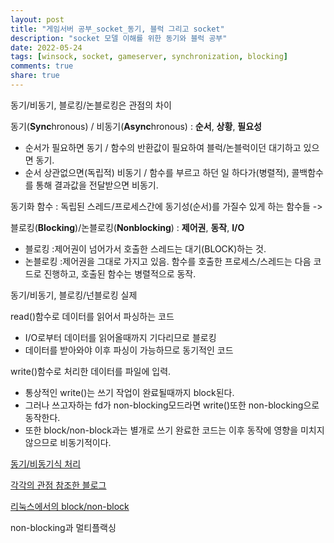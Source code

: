 ```yaml
---
layout: post
title: "게임서버 공부_socket_동기, 블럭 그리고 socket"
description: "socket 모델 이해를 위한 동기와 블럭 공부"
date: 2022-05-24
tags: [winsock, socket, gameserver, synchronization, blocking]
comments: true
share: true
---
```


동기/비동기, 블로킹/논블로킹은 관점의 차이

동기(**Sync**hronous) / 비동기(**Async**hronous) : **순서**, **상황**, **필요성**
- 순서가 필요하면 동기 / 함수의 반환값이 필요하여 블럭/논블럭이던 대기하고 있으면 동기.
- 순서 상관없으면(독립적) 비동기 / 함수를 부르고 하던 일 하다가(병렬적), 콜백함수를 통해 결과값을 전달받으면 비동기.

동기화 함수 : 독립된 스레드/프로세스간에 동기성(순서)를 가질수 있게 하는 함수들 -> 

블로킹(**Blocking**)/논블로킹(**Nonblocking**) : **제어권**, **동작**, **I/O**
- 블로킹 :제어권이 넘어가서 호출한 스레드는 대기(BLOCK)하는 것.
- 논블로킹 :제어권을 그대로 가지고 있음. 함수를 호출한 프로세스/스레드는 다음 코드로 진행하고, 호출된 함수는 병렬적으로 동작.

동기/비동기, 블로킹/넌블로킹 실제

read()함수로 데이터를 읽어서 파싱하는 코드
- I/O로부터 데이터를 읽어올때까지 기다리므로 블로킹
- 데이터를 받아와야 이후 파싱이 가능하므로 동기적인 코드

write()함수로 처리한 데이터를 파일에 입력.
- 통상적인 write()는 쓰기 작업이 완료될때까지 block된다.
- 그러나 쓰고자하는 fd가 non-blocking모드라면 write()또한 non-blocking으로 동작한다.
- 또한 block/non-block과는 별개로 쓰기 완료한 코드는 이후 동작에 영향을 미치지 않으므로 비동기적이다.

[동기/비동기식 처리](https://seohs.tistory.com/432)

[각각의 관점 참조한 블로그](https://velog.io/@nittre/%EB%B8%94%EB%A1%9C%ED%82%B9-Vs.-%EB%85%BC%EB%B8%94%EB%A1%9C%ED%82%B9-%EB%8F%99%EA%B8%B0-Vs.-%EB%B9%84%EB%8F%99%EA%B8%B0)

[리눅스에서의 block/non-block](https://www.linuxtoday.com/blog/blocking-and-non-blocking-i-0/)

non-blocking과 멀티플랙싱